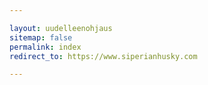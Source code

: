 ```yaml
---

layout: uudelleenohjaus
sitemap: false
permalink: index
redirect_to: https://www.siperianhusky.com

---
```

